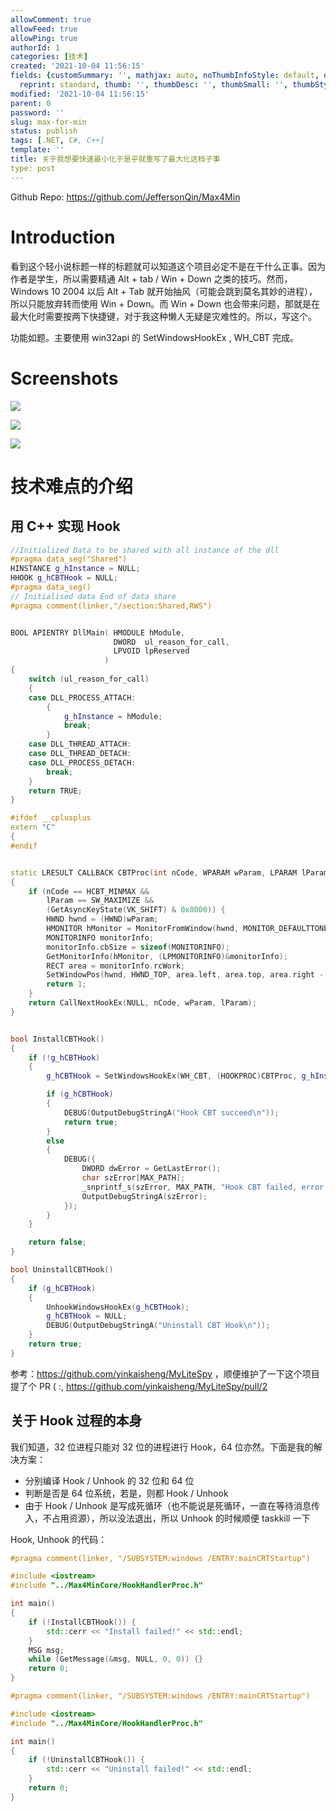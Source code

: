 ```yaml
---
allowComment: true
allowFeed: true
allowPing: true
authorId: 1
categories: [技术]
created: '2021-10-04 11:56:15'
fields: {customSummary: '', mathjax: auto, noThumbInfoStyle: default, outdatedNotice: 'no',
  reprint: standard, thumb: '', thumbDesc: '', thumbSmall: '', thumbStyle: default}
modified: '2021-10-04 11:56:15'
parent: 0
password: ''
slug: max-for-min
status: publish
tags: [.NET, C#, C++]
template: ''
title: 关于我想要快速最小化于是乎就重写了最大化这档子事
type: post
---
```

Github Repo: https://github.com/JeffersonQin/Max4Min

# Introduction

看到这个轻小说标题一样的标题就可以知道这个项目必定不是在干什么正事。因为作者是学生，所以需要精通 Alt + tab / Win + Down 之类的技巧。然而，Windows 10 2004 以后 Alt + Tab 就开始抽风（可能会跳到莫名其妙的进程），所以只能放弃转而使用 Win + Down。而 Win + Down 也会带来问题，那就是在最大化时需要按两下快捷键，对于我这种懒人无疑是灾难性的。所以，写这个。

功能如题。主要使用 win32api 的 SetWindowsHookEx , WH_CBT 完成。

# Screenshots

![](https://cdn.jsdelivr.net/gh/JeffersonQin/blog-asset@latest/usr/picgo/screenshot.png)

![](https://cdn.jsdelivr.net/gh/JeffersonQin/blog-asset@latest/usr/picgo/normal.gif)

![](https://cdn.jsdelivr.net/gh/JeffersonQin/blog-asset@latest/usr/picgo/hook.gif)

# 技术难点的介绍

## 用 C++ 实现 Hook

```c++
//Initialized Data to be shared with all instance of the dll
#pragma data_seg("Shared")
HINSTANCE g_hInstance = NULL;
HHOOK g_hCBTHook = NULL;
#pragma data_seg()
// Initialised data End of data share
#pragma comment(linker,"/section:Shared,RWS")


BOOL APIENTRY DllMain( HMODULE hModule,
                       DWORD  ul_reason_for_call,
                       LPVOID lpReserved
                     )
{
    switch (ul_reason_for_call)
    {
    case DLL_PROCESS_ATTACH:
        {
            g_hInstance = hModule;
            break;
        }
    case DLL_THREAD_ATTACH:
    case DLL_THREAD_DETACH:
    case DLL_PROCESS_DETACH:
        break;
    }
    return TRUE;
}

#ifdef __cplusplus
extern "C"
{
#endif


static LRESULT CALLBACK CBTProc(int nCode, WPARAM wParam, LPARAM lParam)
{
    if (nCode == HCBT_MINMAX && 
        lParam == SW_MAXIMIZE && 
        (GetAsyncKeyState(VK_SHIFT) & 0x8000)) {
        HWND hwnd = (HWND)wParam;
        HMONITOR hMonitor = MonitorFromWindow(hwnd, MONITOR_DEFAULTTONEAREST);
        MONITORINFO monitorInfo;
        monitorInfo.cbSize = sizeof(MONITORINFO);
        GetMonitorInfo(hMonitor, (LPMONITORINFO)&monitorInfo);
        RECT area = monitorInfo.rcWork;
        SetWindowPos(hwnd, HWND_TOP, area.left, area.top, area.right - area.left, area.bottom - area.top, SWP_SHOWWINDOW);
        return 1;
    }
    return CallNextHookEx(NULL, nCode, wParam, lParam);
}


bool InstallCBTHook()
{
    if (!g_hCBTHook)
    {
        g_hCBTHook = SetWindowsHookEx(WH_CBT, (HOOKPROC)CBTProc, g_hInstance, 0);

        if (g_hCBTHook)
        {
            DEBUG(OutputDebugStringA("Hook CBT succeed\n"));
            return true;
        }
        else
        {
            DEBUG({
                DWORD dwError = GetLastError();
                char szError[MAX_PATH];
                _snprintf_s(szError, MAX_PATH, "Hook CBT failed, error = %u\n", dwError);
                OutputDebugStringA(szError);
            });
        }
    }

    return false;
}

bool UninstallCBTHook()
{
    if (g_hCBTHook)
    {
        UnhookWindowsHookEx(g_hCBTHook);
        g_hCBTHook = NULL;
        DEBUG(OutputDebugStringA("Uninstall CBT Hook\n"));
    }
    return true;
}
```

参考：https://github.com/yinkaisheng/MyLiteSpy ，顺便维护了一下这个项目提了个 PR ( :, https://github.com/yinkaisheng/MyLiteSpy/pull/2

## 关于 Hook 过程的本身

我们知道，32 位进程只能对 32 位的进程进行 Hook，64 位亦然。下面是我的解决方案：
* 分别编译 Hook / Unhook 的 32 位和 64 位
* 判断是否是 64 位系统，若是，则都 Hook / Unhook
* 由于 Hook / Unhook 是写成死循环（也不能说是死循环，一直在等待消息传入，不占用资源），所以没法退出，所以 Unhook 的时候顺便 taskkill 一下

Hook, Unhook 的代码：

```c++
#pragma comment(linker, "/SUBSYSTEM:windows /ENTRY:mainCRTStartup")

#include <iostream>
#include "../Max4MinCore/HookHandlerProc.h"

int main()
{
    if (!InstallCBTHook()) {
        std::cerr << "Install failed!" << std::endl;
    }
    MSG msg;
    while (GetMessage(&msg, NULL, 0, 0)) {}
    return 0;
}
```

```c++
#pragma comment(linker, "/SUBSYSTEM:windows /ENTRY:mainCRTStartup")

#include <iostream>
#include "../Max4MinCore/HookHandlerProc.h"

int main()
{
    if (!UninstallCBTHook()) {
        std::cerr << "Uninstall failed!" << std::endl;
    }
    return 0;
}
```

